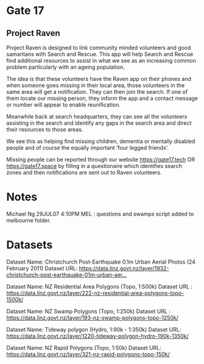 # Gate 17

## Project Raven 

Project Raven is designed to link community minded volunteers and good samaritans with Search and Rescue.  This app will help Search and Rescue find additional resources to assist in what we see as an increasing common problem particularly with an ageing population.

The idea is that these volunteers have the Raven app on their phones and when someone goes missing in their local area, those volunteers in the same area will get a notification.  They can then join the search.  If one of them locate our missing person, they inform the app and a contact message or number will appear to enable reunification.

Meanwhile back at search headquarters, they can see all the volunteers assisting in the search and identify any gaps in the search area and direct their resources to those areas.

We see this as helping find missing children, dementia or mentally disabled people and of course the equally important 'four legged friends'.

Missing people can be reported through our website https://gate17.tech OR https://gate17.space  by filling in a questionaire which identifies search zones and then notifications are sent out to Raven volunteers.

# Notes 
Michael Ng 29JUL07 4:10PM MEL : questions and swamps script added to melbourne folder.

# Datasets

Dataset Name: Christchurch Post-Earthquake 0.1m Urban Aerial Photos (24 February 2011)
Dataset URL: https://data.linz.govt.nz/layer/1932-christchurch-post-earthquake-01m-urban-aer…

Dataset Name: NZ Residential Area Polygons (Topo, 1:500k)
Dataset URL : https://data.linz.govt.nz/layer/222-nz-residential-area-polygons-topo-1500k/

Dataset Name: NZ Swamp Polygons (Topo, 1:250k)
Dataset URL : https://data.linz.govt.nz/layer/193-nz-swamp-polygons-topo-1250k/

Dataset Name: Tideway polygon (Hydro, 1:90k - 1:350k)
Dataset URL: https://data.linz.govt.nz/layer/1220-tideway-polygon-hydro-190k-1350k/

Dataset Name: NZ Rapid Polygons (Topo, 1:50k)
Dataset URL: https://data.linz.govt.nz/layer/321-nz-rapid-polygons-topo-150k/
